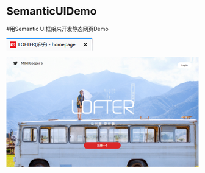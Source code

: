 # SemanticUIDemo
#用Semantic UI框架来开发静态网页Demo

![ScreenShot of icon](https://github.com/Mocha-Pudding/SemanticUIDemo/blob/master/HomePage_20180810.png)

![ScreenShot of HomePage](https://github.com/Mocha-Pudding/SemanticUIDemo/blob/master/Lofter_20180810.png)

